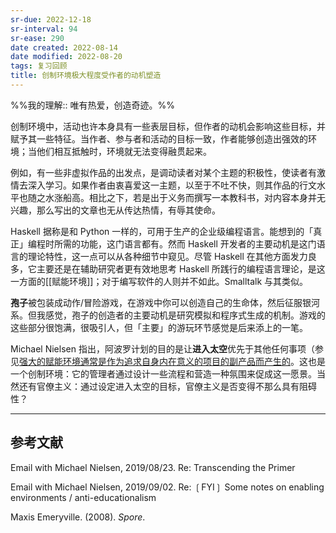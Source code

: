 ```yaml
---
sr-due: 2022-12-18
sr-interval: 94
sr-ease: 290
date created: 2022-08-14
date modified: 2022-08-20
tags: 复习回顾
title: 创制环境极大程度受作者的动机塑造
---
```


%%我的理解:: 唯有热爱，创造奇迹。%%

创制环境中，活动也许本身具有一些表层目标，但作者的动机会影响这些目标，并赋予其一些特征。当作者、参与者和活动的目标一致，作者能够创造出强效的环境；当他们相互抵触时，环境就无法变得融贯起来。

例如，有一些非虚拟作品的出发点，是调动读者对某个主题的积极性，使读者有激情去深入学习。如果作者由衷喜爱这一主题，以至于不吐不快，则其作品的行文水平也随之水涨船高。相比之下，若是出于义务而撰写一本教科书，对内容本身并无兴趣，那么写出的文章也无从传达热情，有辱其使命。

Haskell 据称是和 Python 一样的，可用于生产的企业级编程语言。能想到的「真正」编程时所需的功能，这门语言都有。然而 Haskell 开发者的主要动机是这门语言的理论特性，这一点可以从各种细节中窥见。尽管 Haskell 在其他方面发力良多，它主要还是在辅助研究者更有效地思考 Haskell 所践行的编程语言理论，是这一方面的[[赋能环境]]；对于编写软件的人则并不如此。Smalltalk 与其类似。

**孢子**被包装成动作/冒险游戏，在游戏中你可以创造自己的生命体，然后征服银河系。但我感觉，孢子的创造者的主要动机是研究模拟和程序式生成的机制。游戏的这些部分很饱满，很吸引人，但「主要」的游玩环节感觉是后来添上的一笔。

Michael Nielsen 指出，阿波罗计划的目的是让**进入太空**优先于其他任何事项（参见[强大的赋能环境通常是作为追求自身内在意义的项目的副产品而产生的](https://notes.andymatuschak.org/z4N6d29XL2PZXCa64HPcxA64RGWDb6Cagc1gs)。这也是一个创制环境：它的管理者通过设计一些流程和营造一种氛围来促成这一愿景。当然还有官僚主义：通过设定进入太空的目标，官僚主义是否变得不那么具有阻碍性？

___

## 参考文献

Email with Michael Nielsen, 2019/08/23. Re: Transcending the Primer

Email with Michael Nielsen, 2019/09/02. Re: ❲FYI❳ Some notes on enabling environments / anti-educationalism

Maxis Emeryville. (2008). _Spore_.
